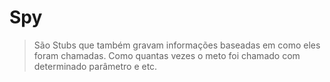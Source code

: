 # Spy

> São Stubs que também gravam informações baseadas em como eles foram chamadas. Como quantas vezes o meto foi chamado com determinado parâmetro e etc.
